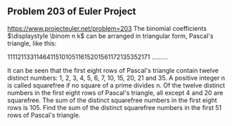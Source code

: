 ## Problem 203 of Euler Project 
https://www.projecteuler.net/problem=203
The binomial coefficients $\displaystyle \binom n k$ can be arranged in triangular form, Pascal's triangle, like this:

111121133114641151010511615201561172135352171
.........

It can be seen that the first eight rows of Pascal's triangle contain twelve distinct numbers: 1, 2, 3, 4, 5, 6, 7, 10, 15, 20, 21 and 35.
A positive integer n is called squarefree if no square of a prime divides n.
Of the twelve distinct numbers in the first eight rows of Pascal's triangle, all except 4 and 20 are squarefree.
The sum of the distinct squarefree numbers in the first eight rows is 105.
Find the sum of the distinct squarefree numbers in the first 51 rows of Pascal's triangle.